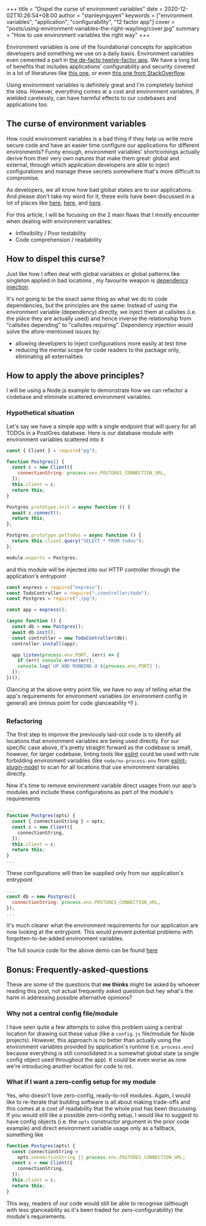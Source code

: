 +++
title = "Dispel the curse of environment variables"
date = 2020-12-02T10:26:54+08:00
author = "stanleynguyen"
keywords = ["environment variables", "application", "configurability", "12 factor app"]
cover = "posts/using-environment-variables-the-right-way/img/cover.jpg"
summary = "How to use environment variables the right way"
+++

Environment variables is one of the foundational concepts for application developers and something we use on a daily basis.
Environment variables even cemented a part in [the de-facto twelve-factor app](https://12factor.net/config).
We have a long list of benefits that includes applications' configurability and security covered in a lot of literatures like [this one](https://hyperlane.co/blog/the-benefits-of-environment-variables-and-how-to-use-them), or even [this one from StackOverflow](https://serverfault.com/questions/892481/what-are-the-advantages-of-putting-secret-values-of-a-website-as-environment-var).

Using environment variables is definitely great and I'm completely behind the idea.
However, everything comes at a cost and environment variables, if wielded carelessly, can have harmful effects to our codebases and applications too.

## The curse of environment variables

How could environment variables is a bad thing if they help us write more secure code and have an easier time configure our applications for different environments?
Funny enough, environment variables' shortcomings actually derive from their very own natures that make them great: global and external, through which application developers are able to inject configurations and manage these secrets somewhere that's more difficult to compromise.

As developers, we all know how bad global states are to our applications.
And please don't take my word for it, these evils have been discussed in a lot of places like [here](https://softwareengineering.stackexchange.com/questions/148108/why-is-global-state-so-evil), [here](https://thevaluable.dev/global-variable-explained/), and [here](https://stackoverflow.com/questions/19209468/why-is-global-state-bad).

For this article, I will be focusing on the 2 main flaws that I mostly encounter when dealing with environment variables:

- Inflexibility / Poor testability
- Code comprehension / readability

## How to dispel this curse?

Just like how I often deal with global variables or global patterns like singleton applied in bad locations , my favourite weapon is [dependency injection](https://en.wikipedia.org/wiki/Dependency_injection).

It's not going to be the exact same thing as what we do to code dependencies, but the principles are the same: Instead of using the environment variable (dependency) directly, we inject them at callsites (i.e. the place they are actually used) and hence inverse the relationship from "callsites depending" to "callsites requiring".
Dependency injection would solve the afore-mentioned issues by:

- allowing developers to inject configurations more easily at test time
- reducing the mental scope for code readers to the package only, eliminating all externalities

## How to apply the above principles?

I will be using a Node.js example to demonstrate how we can refactor a codebase and eliminate scattered environment variables.

### Hypothetical situation

Let's say we have a simple app with a single endpoint that will query for all TODOs in a PostGres database.
Here is our database module with environment variables scattered into it

```js
const { Client } = require("pg");

function Postgres() {
  const c = new Client({
    connectionString: process.env.POSTGRES_CONNECTION_URL,
  });
  this.client = c;
  return this;
}

Postgres.prototype.init = async function () {
  await c.connect();
  return this;
};

Postgres.prototype.getTodos = async function () {
  return this.client.query("SELECT * FROM todos");
};

module.exports = Postgres;
```

and this module will be injected into our HTTP controller through the application's entrypoint

```js
const express = require("express");
const TodoController = require("./controller/todo");
const Postgres = require("./pg");

const app = express();

(async function () {
  const db = new Postgres();
  await db.init();
  const controller = new TodoController(db);
  controller.install(app);

  app.listen(process.env.PORT, (err) => {
    if (err) console.error(err);
    console.log(`UP AND RUNNING @ ${process.env.PORT}`);
  });
})();
```

Glancing at the above entry point file, we have no way of telling what the app's requirements for environment variables (or environment config in general) are (minus point for code glanceability 👎 ).

### Refactoring

The first step to improve the previously laid-out code is to identify all locations that environment variables are being used directly.
For our specific case above, it's pretty straight forward as the codebase is small, however, for larger codebase, linting tools like [eslint](https://github.com/eslint/eslint) could be used with rule forbidding environment variables (like `node/no-process-env` from [eslint-plugin-node](https://github.com/mysticatea/eslint-plugin-node#readme)) to scan for all locations that use environment variables directly.

Now it's time to remove environment variable direct usages from our app's modules and include these configurations as part of the module's requirements

```js
...
function Postgres(opts) {
  const { connectionString } = opts;
  const c = new Client({
    connectionString,
  });
  this.client = c;
  return this;
}
...
```

These configurations will then be supplied only from our application's entrypoint

```js
...
const db = new Postgres({
  connectionString: process.env.POSTGRES_CONNECTION_URL,
});
...
```

It's much clearer what the environment requirements for our application are now looking at the entrypoint.
This would prevent potential problems with forgotten-to-be-added environment variables.

The full source code for the above demo can be found [here](https://github.com/stanleynguyen/dispelling-environment-variable-curse-demo)

## Bonus: Frequently-asked-questions

These are some of the questions that **me thinks** might be asked by whoever reading this post, not actual frequently asked question but hey what's the harm in addressing possible alternative opinions?

### Why not a central config file/module

I have seen quite a few attempts to solve this problem using a central location for drawing out these value (like a `config.js` file/module for Node projects).
However, this approach is no better than actually using the environment variables provided by application's runtime (i.e. `process.env`) because everything is still consolidated in a somewhat global state (a single config object used throughout the app).
It could be even worse as now we're introducing another location for code to rot.

### What if I want a zero-config setup for my module

Yes, who doesn't love zero-config, ready-to-roll modules.
Again, I would like to re-iterate that building software is all about making trade-offs and this comes at a cost of readability that the whole post has been discussing.
If you would still like a possible zero-config setup, I would like to suggest to have config objects (i.e. the `opts` constructor argument in the prior code example) and direct environment variable usage only as a fallback, something like

```js
function Postgres(opts) {
  const connectionString =
    opts.connectionString || process.env.POSTGRES_CONNECTION_URL;
  const c = new Client({
    connectionString,
  });
  this.client = c;
  return this;
}
```

This way, readers of our code would still be able to recognise (although with less glanceability as it's been traded for zero-configurability) the module's requirements.
